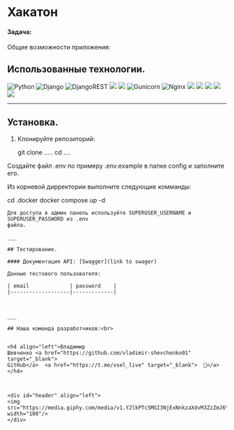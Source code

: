 # Хакатон

#### Задача: 

Общие возможности приложения:


## Использованные технологии.

![Python](https://img.shields.io/badge/python-3670A0?style=for-the-badge&logo=python&logoColor=ffdd54)
![Django](https://img.shields.io/badge/django-%23092E20.svg?style=for-the-badge&logo=django&logoColor=white)
![DjangoREST](https://img.shields.io/badge/DJANGO-REST-ff1709?style=for-the-badge&logo=django&logoColor=white&color=ff1709&labelColor=gray)
<img src ="https://img.shields.io/badge/postgres-%23316192.svg?&style=for-the-badge&logo=postgresql&logoColor=white"/>
<img src="https://img.shields.io/badge/docker%20-%230db7ed.svg?&style=for-the-badge&logo=docker&logoColor=white"/>
![Gunicorn](https://img.shields.io/badge/gunicorn-%298729.svg?style=for-the-badge&logo=gunicorn&logoColor=white)
![Nginx](https://img.shields.io/badge/nginx-%23009639.svg?style=for-the-badge&logo=nginx&logoColor=white)
<img src="https://img.shields.io/badge/git%20-%23F05033.svg?&style=for-the-badge&logo=git&logoColor=white"/>
<img src="https://img.shields.io/badge/github%20-%23121011.svg?&style=for-the-badge&logo=github&logoColor=white"/>
<img src="https://img.shields.io/badge/github%20actions%20-%232671E5.svg?&style=for-the-badge&logo=github%20actions&logoColor=white"/>
<img src="https://img.shields.io/badge/redis-%23DD0031.svg?&style=for-the-badge&logo=redis&logoColor=white"/>
<img src="https://img.shields.io/badge/celery-%2337814A.svg?&style=for-the-badge&logo=celery&logoColor=white" />
___

## Установка.

1. Клонируйте репозиторий:
   

   git clone .....
   cd ....
   

 Создайте файл .env по примеру .env.example в папке config и заполните его.


 Из корневой дирректории выполните следующие комманды:
   

   cd .docker
   docker compose up -d
   


   ```
 Для доступа в админ панель используйте SUPERUSER_USERNAME и SUPERUSER_PASSWORD из .env
   файла.

___

## Тестирование.

#### Документация API: [Swagger](link to swager)

Данные тестового пользователя:

| email             | password    |
|-------------------|-------------|



___

## Наша команда разработчиков:<br>


<h4 align="left">Владимир
Шевченко <a href="https://github.com/vladimir-shevchenko01" target="_blank">
GitHub</a>  <a href="https://t.me/vsel_live" target="_blank">  🛒</a></h4>



<div id="header" align="left">
  <img src="https://media.giphy.com/media/v1.Y2lkPTc5MGI3NjExNnkzaXdvM3ZzZmJ6YnQzeGIweHdhZ2FkZjFtaDR1NWJsaDR1eTh2aSZlcD12MV9pbnRlcm5hbF9naWZfYnlfaWQmY3Q9Zw/3o6ozomjwcQJpdz5p6/giphy.gif" width="100"/>
</div>